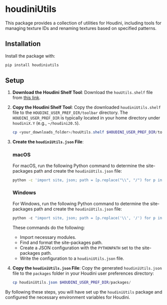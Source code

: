 
# houdiniUtils

This package provides a collection of utilities for Houdini, including tools for managing texture IDs and renaming textures based on specified patterns.

## Installation

Install the package with:
```bash
pip install houdiniutils
```

## Setup

1. **Download the Houdini Shelf Tool**:
   Download the `houUtils.shelf` file from [this link](https://github.com/suhailphotos/houdiniUtils/blob/36c5893a1dcd1949c12b66942708bc425d1d993b/houdiniutils/textureTools/houdiniUtils.shelf).

2. **Copy the Houdini Shelf Tool**:
   Copy the downloaded `houdiniUtils.shelf` file to the `HOUDINI_USER_PREF_DIR/toolbar` directory. The `HOUDINI_USER_PREF_DIR` is typically located in your home directory under `houdiniX.Y` (e.g., `~/houdini20.5`).

   ```powershell
   cp <your_downloads_folder>/houUtils.shelf $HOUDINI_USER_PREF_DIR/toolbar/
   ```

3. **Create the `houdiniUtils.json` File**:

   ### macOS
   For macOS, run the following Python command to determine the site-packages path and create the `houdiniUtils.json` file:

   ```bash
   python -c 'import site, json; path = [p.replace("\\", "/") for p in site.getsitepackages() if "site-packages" in p][0]; config = {"env": [{"PYTHONPATH": [path]}]}; f = open("houdiniUtils.json", "w"); json.dump(config, f, indent=4); f.close()'
   ```

   ### Windows
   For Windows, run the following Python command to determine the site-packages path and create the `houdiniUtils.json` file:

   ```powershell
   python -c "import site, json; path = [p.replace('\\', '/') for p in site.getsitepackages() if 'site-packages' in p][0]; config = {'env': [{'PYTHONPATH': [path]}]}; f = open('houdiniUtils.json', 'w'); json.dump(config, f, indent=4); f.close()"
   ```

   These commands do the following:
   - Import necessary modules.
   - Find and format the site-packages path.
   - Create a JSON configuration with the `PYTHONPATH` set to the site-packages path.
   - Write the configuration to a `houdiniUtils.json` file.

4. **Copy the `houdiniUtils.json` File**:
   Copy the generated `houdiniUtils.json` file to the `packages` folder in your Houdini user preferences directory:

   ```powershell
   cp houdiniUtils.json $HOUDINI_USER_PREF_DIR/packages/
   ```

By following these steps, you will have set up the `houdiniUtils` package and configured the necessary environment variables for Houdini.
